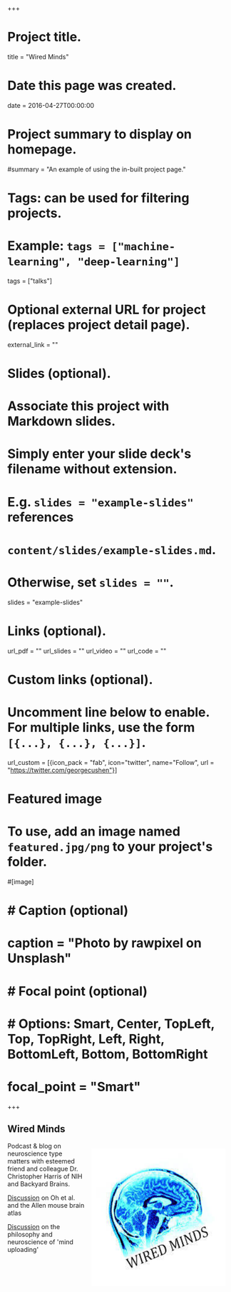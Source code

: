 +++
# Project title.
title = "Wired Minds"


# Date this page was created.
date = 2016-04-27T00:00:00

# Project summary to display on homepage.
#summary = "An example of using the in-built project page."

# Tags: can be used for filtering projects.
# Example: `tags = ["machine-learning", "deep-learning"]`
tags = ["talks"]

# Optional external URL for project (replaces project detail page).
external_link = ""

# Slides (optional).
#   Associate this project with Markdown slides.
#   Simply enter your slide deck's filename without extension.
#   E.g. `slides = "example-slides"` references 
#   `content/slides/example-slides.md`.
#   Otherwise, set `slides = ""`.
slides = "example-slides"

# Links (optional).
url_pdf = ""
url_slides = ""
url_video = ""
url_code = ""

# Custom links (optional).
#   Uncomment line below to enable. For multiple links, use the form `[{...}, {...}, {...}]`.
url_custom = [{icon_pack = "fab", icon="twitter", name="Follow", url = "https://twitter.com/georgecushen"}]

# Featured image
# To use, add an image named `featured.jpg/png` to your project's folder. 
#[image]
#  # Caption (optional)
#  caption = "Photo by rawpixel on Unsplash"
  
#  # Focal point (optional)
#  # Options: Smart, Center, TopLeft, Top, TopRight, Left, Right, BottomLeft, Bottom, BottomRight
#  focal_point = "Smart"


+++

## Wired Minds

<img style="float: right; margin: 15px 15px 15px 15px;" src="/img/wired_minds_logo.jpg"  width="300" />

Podcast & blog on neuroscience type matters with esteemed friend and colleague Dr. Christopher Harris of NIH and Backyard Brains.

[Discussion](https://youtu.be/2Pw_xyectlo?t=155) on Oh et al. and the Allen mouse brain atlas

[Discussion](https://dl.dropboxusercontent.com/s/siw4r670v6dxbq0/wired_minds_ep1.mp3) on the philosophy and neuroscience of 'mind uploading'


